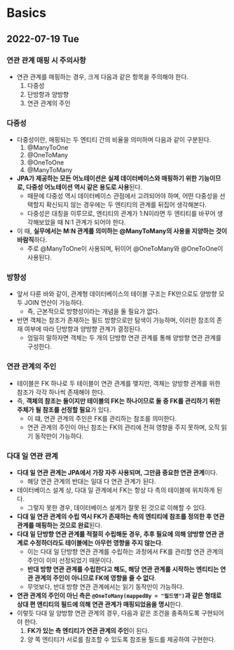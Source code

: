 # Basics
## 2022-07-19 Tue

### 연관 관계 매핑 시 주의사항
* 연관 관계를 매핑하는 경우, 크게 다음과 같은 항목을 주의해야 한다.
  1. 다중성
  2. 단방향과 양방향
  3. 연관 관계의 주인

### 다중성
* 다중성이란, 매핑되는 두 엔티티 간의 비율을 의미하며 다음과 같이 구분된다.
  1. @ManyToOne
  2. @OneToMany
  3. @OneToOne
  4. @ManyToMany
* **JPA가 제공하는 모든 어노테이션은 실제 데이터베이스와 매핑하기 위한 기능이므로, 다중성 어노테이션 역시 같은 용도로 사용**된다.
  * 때문에 다중성 역시 데이터베이스 관점에서 고려되어야 하며, 어떤 다중성을 선택할지 확신되지 않는 경우에는 두 엔티티의 관계를 뒤집어 생각해본다.
  * 다중성은 대칭을 이루므로, 엔티티의 관계가 1:N이라면 두 엔티티를 바꾸어 생각해보았을 때 N:1 관계가 되어야 한다.
* 이 때, **실무에서는 M:N 관계를 의미하는 @ManyToMany의 사용을 지양하는 것이 바람직**하다.
  * 주로 @ManyToOne이 사용되며, 뒤이어 @OneToMany와 @OneToOne이 사용된다.

### 방향성
* 앞서 다룬 바와 같이, 관계형 데이터베이스의 테이블 구조는 FK만으로도 양방향 모두 JOIN 연산이 가능하다.
  * 즉, 근본적으로 방향성이라는 개념을 둘 필요가 없다.
* 반면 객체는 참조가 존재하는 필드 방향으로만 탐색이 가능하며, 이러한 참조의 존재 여부에 따라 단방향과 양방향 관계가 결정된다.
  * 엄밀히 말하자면 객체는 두 개의 단방향 연관 관계를 통해 양방향 연관 관계를 구성한다.

### 연관 관계의 주인
* 테이블은 FK 하나로 두 테이블이 연관 관계를 맺지만, 객체는 양방향 관계를 위한 참조가 각각 하나씩 존재해야 한다.
* 즉, **객체의 참조는 둘이지만 테이블의 FK는 하나이므로 둘 중 FK를 관리하기 위한 주체가 될 참조를 선정할 필요**가 있다.
  * 이 떄, 연관 관계의 주인은 FK를 관리하는 참조를 의미한다.
  * 연관 관계의 주인이 아닌 참조는 FK의 관리에 전혀 영향을 주지 못하며, 오직 읽기 동작만이 가능하다.

### 다대 일 연관 관계
* **다대 일 연관 관계는 JPA에서 가장 자주 사용되며, 그만큼 중요한 연관 관계**이다.
  * 해당 연관 관계의 반대는 일대 다 연관 관계가 된다.
* 데이터베이스 설계 상, 다대 일 관계에서 FK는 항상 다 측의 테이블에 위치하게 된다.
  * 그렇지 못한 경우, 데이터베이스 설계가 잘못 된 것으로 이해할 수 있다.
* **다대 일 연관 관계의 수립 역시 FK가 존재하는 측의 엔티티에 참조를 정의한 후 연관 관계를 매핑하는 것으로 완료**된다.
* **다대 일 단방향 연관 관계를 적절히 수립해둔 경우, 추후 필요에 의해 양방향 연관 관계로 수정하더라도 테이블에는 아무런 영향을 주지 않는다**.
  * 이는 다대 일 단방향 연관 관계를 수립하는 과정에서 FK를 관리할 연관 관계의 주인이 이미 선정되었기 때문이다.
  * **반대 방향 연관 관계를 수립한다고 해도, 해당 연관 관계를 시작하는 엔티티는 연관 관계의 주인이 아니므로 FK에 영향을 줄 수 없다**.
  * 무엇보다, 반대 방향 연관 관계에서는 읽기 동작만이 가능하다.
* **연관 관계의 주인이 아닌 측은 `@OneToMany(mappedBy = "필드명")`과 같은 형태로 상대 편 엔티티의 필드에 의해 연관 관계가 매핑되었음을 명시**한다.
* 이렇듯 다대 일 양방향 연관 관계의 경우, 다음과 같은 조건을 충족하도록 구현되어야 한다.
  1. **FK가 있는 측 엔티티가 연관 관계의 주인**이 된다.
  2. 양 쪽 엔티티가 서로를 참조할 수 있도록 참조용 필드를 제공하여 구현한다.
